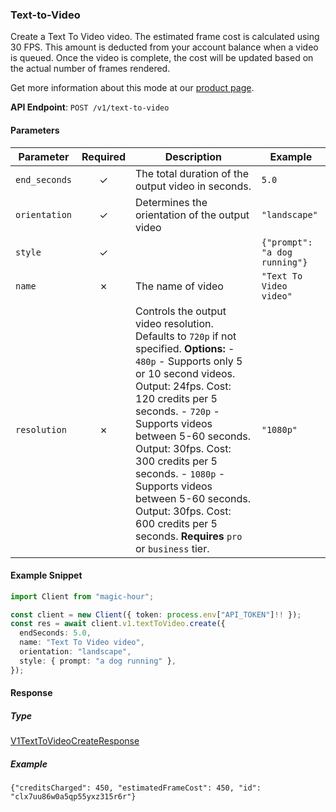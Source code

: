 
### Text-to-Video <a name="create"></a>

Create a Text To Video video. The estimated frame cost is calculated using 30 FPS. This amount is deducted from your account balance when a video is queued. Once the video is complete, the cost will be updated based on the actual number of frames rendered.
  
Get more information about this mode at our [product page](https://magichour.ai/products/text-to-video).
  

**API Endpoint**: `POST /v1/text-to-video`

#### Parameters

| Parameter | Required | Description | Example |
|-----------|:--------:|-------------|--------|
| `end_seconds` | ✓ | The total duration of the output video in seconds. | `5.0` |
| `orientation` | ✓ | Determines the orientation of the output video | `"landscape"` |
| `style` | ✓ |  | `{"prompt": "a dog running"}` |
| `name` | ✗ | The name of video | `"Text To Video video"` |
| `resolution` | ✗ | Controls the output video resolution. Defaults to `720p` if not specified.  **Options:** - `480p` - Supports only 5 or 10 second videos. Output: 24fps. Cost: 120 credits per 5 seconds. - `720p` - Supports videos between 5-60 seconds. Output: 30fps. Cost: 300 credits per 5 seconds. - `1080p` - Supports videos between 5-60 seconds. Output: 30fps. Cost: 600 credits per 5 seconds. **Requires** `pro` or `business` tier. | `"1080p"` |

#### Example Snippet

```typescript
import Client from "magic-hour";

const client = new Client({ token: process.env["API_TOKEN"]!! });
const res = await client.v1.textToVideo.create({
  endSeconds: 5.0,
  name: "Text To Video video",
  orientation: "landscape",
  style: { prompt: "a dog running" },
});

```

#### Response

##### Type
[V1TextToVideoCreateResponse](/src/types/v1-text-to-video-create-response.ts)

##### Example
`{"creditsCharged": 450, "estimatedFrameCost": 450, "id": "clx7uu86w0a5qp55yxz315r6r"}`
